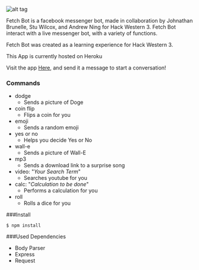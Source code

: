 
![alt tag](http://i.imgur.com/GL7GsI0.png)

Fetch Bot is a facebook messenger bot, made in collaboration by Johnathan Brunelle, Stu Wilcox, and Andrew Ning for Hack Western 3. Fetch Bot interact with a live messenger bot, with a variety of functions.

Fetch Bot was created as a learning experience for Hack Western 3.

This App is currently hosted on Heroku

Visit the app [Here](https://www.facebook.com/Fetch-Bot-555507074637958/), and send it a message to start a conversation!

### Commands
 - dodge
   - Sends a picture of Doge
 - coin flip
   - Flips a coin for you
 - emoji
   - Sends a random emoji
 - yes or no
   - Helps you decide Yes or No
 - wall-e
   - Sends a picture of Wall-E
 - mp3
   - Sends a download link to a surprise song
 - video: "*Your Search Term*"
   - Searches youtube for you
 - calc: "*Calculation to be done*"
   - Performs a calculation for you
 - roll
   - Rolls a dice for you

###Install

`$ npm install`

###Used Dependencies
- Body Parser
- Express
- Request
